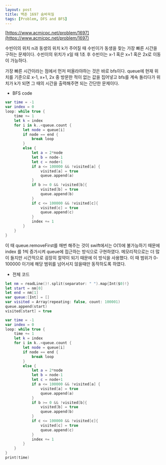 ```yaml
---
layout: post
title: 백준 1697 숨바꼭질
tags: [Problem, DFS and BFS]
---
```


[https://www.acmicpc.net/problem/1697](https://www.acmicpc.net/problem/1697)

수빈이의 위치 n과 동생의 위치 k가 주어질 때 수빈이가 동생을 찾는 가장 빠른 시간을 구하는 문제이다. 수빈이의 위치가 x일 때 1초 후 수빈이는 x-1 혹은 x+1 혹은 2x로 이동이 가능하다.  

가장 빠른 시간이라는 점에서 먼저 떠올라야하는 것은 바로 bfs이다. queue에 현재 위치를 기준으로 x-1, x+1, 2x 중 방문한 적이 없는 값을 집어넣고 bfs를 계속 돌리다가 위치가 k가 되면 그 때의 시간을 출력해주면 되는 간단한 문제이다. 

- BFS code



```swift
var time = -1
var index = 0
loop: while true {
    time += 1
    let k = index
    for i in k..<queue.count {
        let node = queue[i]
        if node == end {
            break loop
        }
        else {
            let a = 2*node
            let b = node-1
            let c = node+1
            if a <= 100000 && !visited[a] {
                visited[a] = true
                queue.append(a)
            }
            if b >= 0 && !visited[b]{
                visited[b] = true
                queue.append(b)
            }
            if c <= 100000 && !visited[c]{
                visited[c] = true
                queue.append(c)
            }
            index += 1
        }
    }
}
```
이 때 queue.removeFirst를 매번 해주는 것이 swift에서는 O(1)에 불가능하기 때문에 index 를 1씩 증가시켜 queue에 접근하는 방식으로 구현하였다. 메모리적으로는 더 많이 들지만 시간적으로 굉장히 절약이 되기 때문에 이 방식을 사용했다. 이 때 범위가 0-100000 이기에 해당 범위를 넘어서지 않을때만 동작하도록 하였다.  

- 전체 코드



```swift
let nm = readLine()!.split(separator: " ").map{Int($0)!}
let start = nm[0]
let end = nm[1]
var queue:[Int] = []
var visited = Array(repeating: false, count: 100001)
queue.append(start)
visited[start] = true

var time = -1
var index = 0
loop: while true {
    time += 1
    let k = index
    for i in k..<queue.count {
        let node = queue[i]
        if node == end {
            break loop
        }
        else {
            let a = 2*node
            let b = node-1
            let c = node+1
            if a <= 100000 && !visited[a] {
                visited[a] = true
                queue.append(a)
            }
            if b >= 0 && !visited[b]{
                visited[b] = true
                queue.append(b)
            }
            if c <= 100000 && !visited[c]{
                visited[c] = true
                queue.append(c)
            }
            index += 1
        }
    }
}
print(time)
```

